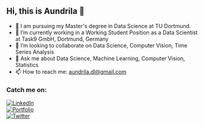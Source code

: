    ## Hi, this is Aundrila 👋





- 🔭 I am pursuing my Master's degree in Data Science at TU Dortmund.
- 🌱 I’m currently working in a Working Student Position as a  Data Scientist at Task9 GmbH, Dortmund, Germany
- 👯 I’m looking to collaborate on Data Science, Computer Vision, Time Series Analysis
- 💬 Ask me about Data Science, Machine Learning, Computer Vision, Statistics
- 📫 How to reach me: aundrila.dl@gmail.com

### Catch me on:
[![LinkedIn](https://img.shields.io/badge/LinkedIn-blue?style=flat&logo=linkedin)](https://linkedin.com/in/your-profile)  
[![Portfolio](https://img.shields.io/badge/Portfolio-lightgrey?style=flat&logo=google-chrome)](https://yourportfolio.com)  
[![Twitter](https://img.shields.io/badge/Twitter-blue?style=flat&logo=twitter)](https://twitter.com/your-handle)  


